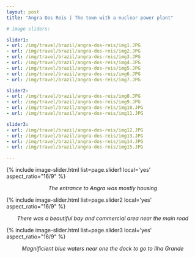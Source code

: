 ```yaml
---
layout: post
title: "Angra Dos Reis | The town with a nuclear power plant"

# image sliders:

slider1:
- url: /img/travel/brazil/angra-dos-reis/img1.JPG
- url: /img/travel/brazil/angra-dos-reis/img2.JPG
- url: /img/travel/brazil/angra-dos-reis/img3.JPG
- url: /img/travel/brazil/angra-dos-reis/img4.JPG
- url: /img/travel/brazil/angra-dos-reis/img5.JPG
- url: /img/travel/brazil/angra-dos-reis/img6.JPG
- url: /img/travel/brazil/angra-dos-reis/img7.JPG

slider2:
- url: /img/travel/brazil/angra-dos-reis/img8.JPG
- url: /img/travel/brazil/angra-dos-reis/img9.JPG
- url: /img/travel/brazil/angra-dos-reis/img10.JPG
- url: /img/travel/brazil/angra-dos-reis/img11.JPG

slider3:
- url: /img/travel/brazil/angra-dos-reis/img12.JPG
- url: /img/travel/brazil/angra-dos-reis/img13.JPG
- url: /img/travel/brazil/angra-dos-reis/img14.JPG
- url: /img/travel/brazil/angra-dos-reis/img15.JPG

---
```


{% include image-slider.html list=page.slider1 local='yes' aspect_ratio="16/9" %}
<p align="center"><i>The entrance to Angra was mostly housing</i></p>

{% include image-slider.html list=page.slider2 local='yes' aspect_ratio="16/9" %}
<p align="center"><i>There was a beautiful bay and commercial area near the main road</i></p>

{% include image-slider.html list=page.slider3 local='yes' aspect_ratio="16/9" %}
<p align="center"><i>Magnificient blue waters near one the dock to go to Ilha Grande</i></p>
